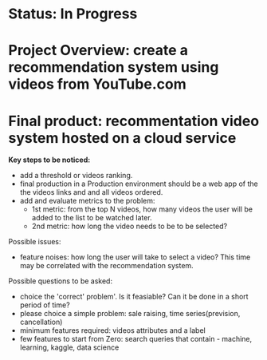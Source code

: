 # **Status:** In Progress

# Project Overview: create a recommendation system using videos from YouTube.com
# Final product: recommentation video system hosted on a cloud service 

**Key steps to be noticed:**
 - add a threshold or videos ranking.
 - final production in a Production environment should be a web app of the the videos links and  and all videos ordered.
 - add and evaluate metrics to the problem:
   - 1st metric: from the top N videos, how many videos the user will be added to the list to be watched later.
   - 2nd metric: how long the video needs to be to be selected?

Possible issues:
 - feature noises: how long the user will take to select a video?
   This time may be correlated with the recommendation system.


Possible questions to be asked:
- choice the 'correct' problem'. Is it feasiable? Can it be done in a short period of time?
- please choice a simple problem: sale raising, time series(prevision, cancellation)
- minimum features required: videos attributes and a label
- few features to start from Zero: search queries that contain - machine, learning, kaggle, data science




